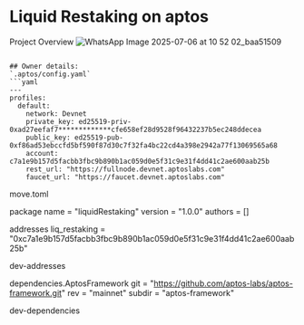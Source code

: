 # Liquid Restaking on aptos


Project Overview 
![WhatsApp Image 2025-07-06 at 10 52 02_baa51509](https://github.com/user-attachments/assets/c6f917bd-de36-4a64-bfa6-7e91f5e8ff6f)

```

## Owner details: 
`.aptos/config.yaml`
```yaml
---
profiles:
  default:
    network: Devnet
    private_key: ed25519-priv-0xad27eefaf7*************cfe658ef28d9528f96432237b5ec248ddecea
    public_key: ed25519-pub-0xf86ad53ebccfd5bf590f87d30c7f32fa4bc22cd4a398e2942a77f13069565a68
    account: c7a1e9b157d5facbb3fbc9b890b1ac059d0e5f31c9e31f4dd41c2ae600aab25b
    rest_url: "https://fullnode.devnet.aptoslabs.com"
    faucet_url: "https://faucet.devnet.aptoslabs.com"

```

move.toml

package
name = "liquidRestaking"
version = "1.0.0"
authors = []

addresses
liq_restaking = "0xc7a1e9b157d5facbb3fbc9b890b1ac059d0e5f31c9e31f4dd41c2ae600aab25b"

dev-addresses

dependencies.AptosFramework
git = "https://github.com/aptos-labs/aptos-framework.git"
rev = "mainnet"
subdir = "aptos-framework"

dev-dependencies

